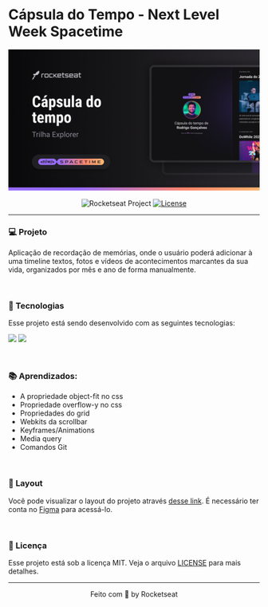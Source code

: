 # Cápsula do Tempo - Next Level Week Spacetime

<img src="./.github/preview.png" alt="Demonstração do projeto feito no NLW"/>

<p align="center">
  <img src="https://img.shields.io/static/v1?label=Rocketseat&message=Education&color=8257e5&labelColor=202024" alt="Rocketseat Project" />
  <a href="LICENSE"><img  src="https://img.shields.io/static/v1?label=License&message=MIT&color=8257e5&labelColor=202024" alt="License"></a>
</p>

---

### 💻 Projeto

Aplicação de recordação de memórias, onde o usuário poderá adicionar à uma timeline textos, fotos e vídeos de acontecimentos marcantes da sua vida, organizados por mês e ano de forma manualmente.

<br>

### 🚀 Tecnologias
Esse projeto está sendo desenvolvido com as seguintes tecnologias:

<img src="https://img.shields.io/static/v1?label=&message=HTML&color=orange&style=for-the-badge&logo=HTML5&logoColor=white"/> <img src="https://img.shields.io/static/v1?label=&message=CSS&color=blue&style=for-the-badge&logo=CSS3&logoColor=white"/>

<br>

### 📚 Aprendizados:

- A propriedade object-fit no css
- Propriedade overflow-y no css
- Propriedades do grid
- Webkits da scrollbar
- Keyframes/Animations
- Media query
- Comandos Git

<br>

###  🔖 Layout

Você pode visualizar o layout do projeto através [desse link](https://www.figma.com/community/file/1240071097028170811). É necessário ter conta no [Figma](https://figma.com) para acessá-lo.

<br>

### 📝 Licença

Esse projeto está sob a licença MIT. Veja o arquivo [LICENSE](LICENSE) para mais detalhes.

---

<p align="center">
  Feito com 💜 by Rocketseat
</p>
